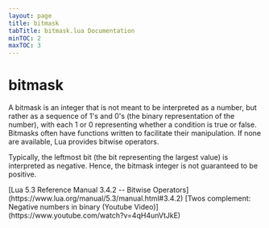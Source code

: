 ```yaml
---
layout: page
title: bitmask
tabTitle: bitmask.lua Documentation
minTOC: 2
maxTOC: 3
---
```


# bitmask

<p>A bitmask is an integer that is not meant to be interpreted as a number, but rather as a sequence of 1's and 0's (the binary representation of the number), with each 1 or 0 representing whether a condition is true or false. Bitmasks often have functions written to facilitate their manipulation. If none are available, Lua provides bitwise operators.</p><p>Typically, the leftmost bit (the bit representing the largest value) is interpreted as negative. Hence, the bitmask integer is not guaranteed to be positive.</p>
[Lua 5.3 Reference Manual 3.4.2 -- Bitwise Operators](https://www.lua.org/manual/5.3/manual.html#3.4.2)
[Twos complement: Negative numbers in binary (Youtube Video)](https://www.youtube.com/watch?v=4qH4unVtJkE)





